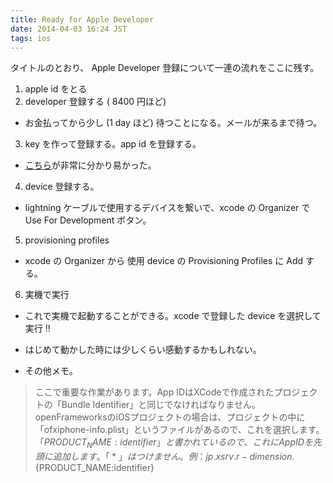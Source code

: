 ```yaml
---
title: Ready for Apple Developer
date: 2014-04-03 16:24 JST
tags: ios
---
```


タイトルのとおり、 Apple Developer 登録について一連の流れをここに残す。

1. apple id をとる
2. developer 登録する ( 8400 円ほど)
  - お金払ってから少し (1 day ほど) 待つことになる。メールが来るまで待つ。
3. key を作って登録する。app id を登録する。
  - [こちら](http://r-dimension.xsrv.jp/classes_j/ios_test/)が非常に分かり易かった。
4. device 登録する。
  - lightning ケーブルで使用するデバイスを繋いで、xcode の Organizer で Use For Development ボタン。
5. provisioning profiles
  - xcode の Organizer から 使用 device の Provisioning Profiles に Add する。
6. 実機で実行
  - これで実機で起動することができる。xcode で登録した device を選択して実行 !!
  - はじめて動かした時には少しくらい感動するかもしれない。

- その他メモ。

> ここで重要な作業があります。App IDはXCodeで作成されたプロジェクトの「Bundle Identifier」と同じでなければなりません。
openFrameworksのiOSプロジェクトの場合は、プロジェクトの中に「ofxiphone-info.plist」というファイルがあるので、これを選択します。「${PRODUCT_NAME:identifier}」と書かれているので、これにApp IDを先頭に追加します。「*」はつけません。
例：jp.xsrv.r-dimension.${PRODUCT_NAME:identifier}

